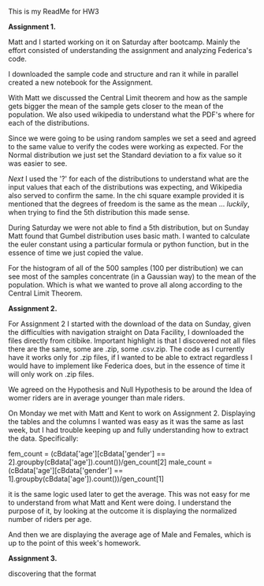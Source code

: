 This is my ReadMe for HW3

__Assignment 1.__

Matt and I started working on it on Saturday after bootcamp.   Mainly the effort consisted of understanding the assignment and analyzing Federica's code.

I downloaded the sample code and structure and ran it while in parallel created a new notebook for the Assignment. 

With Matt we discussed the Central Limit theorem and how as the sample gets bigger the mean of the sample gets closer to the mean of the population. We also used wikipedia to understand what the PDF's where for each of the distributions. 

Since we were going to be using random samples we set a seed and agreed to the same value to verify the codes were working as expected. For the Normal distribution we just set the Standard deviation to a fix value so it was easier to see. 

_Next_ I used the '?' for each of the distributions to understand what are the input values that each of the distributions was expecting, and Wikipedia also served to confirm the same.   In the chi square example provided it is mentioned that the degrees of freedom is the same as the mean ... _luckily_, when trying to find the 5th distribution this made sense.

During Saturday we were not able to find a 5th distribution, but on Sunday Matt found that Gumbel distribution uses basic math. I wanted to calculate the euler constant using a particular formula or python function, but in the essence of time we just copied the value. 

For the histogram of all of the 500 samples (100 per distribution) we can see most of the samples concentrate (in a Gaussian way) to the mean of the population. Which is what we wanted to prove all along according to the Central Limit Theorem.

__Assignment 2.__

For Assignment 2 I started with the download of the data on Sunday, given the difficulties with navigation straight on Data Facility, I downloaded the files directly from citibike. Important highlight is that I discovered not all files there are the same, some are .zip, some .csv.zip. The code as I currently have it works only for .zip files, if I wanted to be able to extract regardless I would have to implement like Federica does, but in the essence of time it will only work on .zip files. 

We agreed on the Hypothesis and Null Hypothesis to be around the Idea of womer riders are in average younger than male riders. 

On Monday we met with Matt and Kent to work on Assignment 2. Displaying the tables and the columns I wanted was easy as it was the same as last week, but I had trouble keeping up and fully understanding how to extract the data. Specifically: 

fem_count = (cBdata['age'][cBdata['gender'] == 2].groupby(cBdata['age']).count())/gen_count[2]
male_count = (cBdata['age'][cBdata['gender'] == 1].groupby(cBdata['age']).count())/gen_count[1]

it is the same logic used later to get the average.  This was not easy for me to understand from what Matt and Kent were doing.  I understand the purpose of it, by looking at the outcome it is displaying the normalized number of riders per age. 

And then we are displaying the average age of Male and Females, which is up to the point of this week's homework.

__Assignment 3.__



discovering that the format
